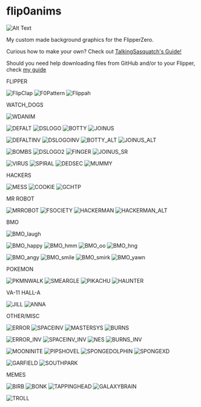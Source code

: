 # flip0anims

![Alt Text](https://i.imgur.com/n0R1dyN.png)
<!---![Alt Text](https://i.imgur.com/M30uHou.png)--->

My custom made background graphics for the FlipperZero.

Curious how to make your own? Check out [TalkingSasquatch's Guide!](https://docs.google.com/document/d/e/2PACX-1vR_nZRakD6iwJVQS8Pf4y7Wm4klcucrC7EKVO8m_DQV63To7e-alqD0yaoO3sTygjcChfcRo80Hdeet/pub)  

Should you need help downloading files from GitHub and/or to your Flipper, check [my guide](https://raw.githubusercontent.com/wrenchathome/flipperfiles/main/_Guides/How2Flipper.pdf)



FLIPPER 

![FlipClap](https://i.imgur.com/066WMqu.gif)
![F0Pattern](https://i.imgur.com/iHQHwRZ.gif)
![Flippah](https://i.imgur.com/MPQPLce.gif)

WATCH_DOGS

![WDANIM](https://i.imgur.com/FN4Dya7.gif)

![DEFALT](https://i.imgur.com/YPmLSpX.gif)
![DSLOGO](https://i.imgur.com/Otms7k8.gif)
![BOTTY](https://i.imgur.com/ta0yopz.gif)
![JOINUS](https://i.imgur.com/8pVc1Mm.gif)


![DEFALTINV](https://i.imgur.com/K2rkpdX.gif)
![DSLOGOINV](https://i.imgur.com/IvfnR6N.gif)
![BOTTY_ALT](https://i.imgur.com/lks0H1Z.gif)
![JOINUS_ALT](https://i.imgur.com/1k6JoXs.gif)

![BOMBS](https://i.imgur.com/b4mey30.gif)
![DSLOGO2](https://i.imgur.com/33sdw0k.gif)
![FINGER](https://i.imgur.com/GhCnHuX.gif)
![JOINUS_SR](https://i.imgur.com/VJQNyr0.gif)


![VIRUS](https://i.imgur.com/05Com4K.gif)
![SPIRAL](https://i.imgur.com/v1sw6sG.gif)
![DEDSEC](https://i.imgur.com/giG9J8m.gif)
![MUMMY](https://i.imgur.com/OXmXnIw.gif)


HACKERS

![MESS](https://i.imgur.com/I1XEuIK.gif)
![COOKIE](https://i.imgur.com/ArgQcbC.gif)
![GCHTP](https://i.imgur.com/7Zl8Z4P.gif)

MR ROBOT

![MRROBOT](https://i.imgur.com/GpI8Ti5.gif)
![FSOCIETY](https://i.imgur.com/87tf3RA.gif)
![HACKERMAN](https://i.imgur.com/kUA2cv2.gif)
![HACKERMAN_ALT](https://i.imgur.com/fCvxqGJ.gif)

BMO

![BMO_laugh](https://i.imgur.com/iucIuQy.gif)

![BMO_happy](https://i.imgur.com/4nGnqWW.gif)
![BMO_hmm](https://i.imgur.com/khmcf6f.gif)
![BMO_oo](https://i.imgur.com/B7P99Wq.gif)
![BMO_hng](https://i.imgur.com/Ic6sUyn.png)

![BMO_angy](https://i.imgur.com/QPF5pPL.gif)
![BMO_smile](https://i.imgur.com/cxDRWIK.gif)
![BMO_smirk](https://i.imgur.com/tafnUxo.gif)
![BMO_yawn](https://i.imgur.com/HSmLEnZ.gif)

POKEMON

![PKMNWALK](https://i.imgur.com/OUe4UTe.gif)
![SMEARGLE](https://i.imgur.com/86jWmmq.gif)
![PIKACHU](https://i.imgur.com/kMH4HC8.gif)
![HAUNTER](https://i.imgur.com/MhcFVl5.gif)


VA-11 HALL-A

![JILL](https://i.imgur.com/qwlauaS.gif)
![ANNA](https://i.imgur.com/c5oyBHf.gif)

OTHER/MISC

![ERROR](https://i.imgur.com/0tEtQ2L.gif)
![SPACEINV](https://i.imgur.com/ArbZfQG.gif)
![MASTERSYS](https://i.imgur.com/WgKcWuX.png)
![BURNS](https://i.imgur.com/uuB1i0x.gif)

![ERROR_INV](https://i.imgur.com/Wd31oEL.gif)
![SPACEINV_INV](https://i.imgur.com/H6Qn4oB.gif)
![NES](https://i.imgur.com/UmzZwYx.png)
![BURNS_INV](https://i.imgur.com/D7odGzK.gif)

![MOONINITE](https://i.imgur.com/947SNci.gif)
![PIPSHOVEL](https://i.imgur.com/UDR6GiN.gif)
![SPONGEDOLPHIN](https://i.imgur.com/r2HIzJe.gif)
![SPONGEXD](https://i.imgur.com/ocvcEpe.gif)

![GARFIELD](https://i.imgur.com/o230MDa.gif)
![SOUTHPARK](https://i.imgur.com/xdEd6rF.gif)

MEMES

![BIRB](https://i.imgur.com/ijVNUwv.gif)
![BONK](https://i.imgur.com/E6hClBt.gif)
![TAPPINGHEAD](https://i.imgur.com/yeTiwGm.gif)
![GALAXYBRAIN](https://i.imgur.com/71aWYRc.gif)

![TROLL](https://i.imgur.com/YfsVYLU.gif)

